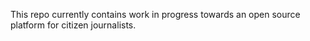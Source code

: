 This repo currently contains work in progress towards an open source platform
for citizen journalists.
